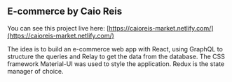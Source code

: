 ## E-commerce by Caio Reis

You can see this project live here: [https://caioreis-market.netlify.com/](https://caioreis-market.netlify.com/)

The idea is to build an e-commerce web app with React, using GraphQL to structure the queries and Relay to get the data from the database. The CSS framework Material-UI was used to style the application. Redux is the state manager of choice.
